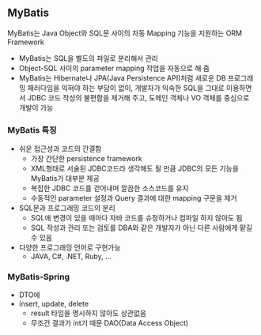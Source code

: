 ## MyBatis

MyBatis는 Java Object와 SQL문 사이의 자동 Mapping 기능을 지원하는 ORM Framework

- MyBatis는 SQL을 별도의 파일로 분리해서 관리
- Object-SQL 사이의 parameter mapping 작업을 자동으로 해 줌
- MyBatis는 Hibernate나 JPA(Java Persistence API)처럼 새로운 DB 프로그래밍 패러다임을 익혀야 하는 부담이 없이, 개발자가 익숙한 SQL을 그대로 이용하면서 JDBC 코드 작성의 불편함을 제거해 주고, 도메인 객체나 VO 객체를 중심으로 개발이 가능

### MyBatis 특징

- 쉬운 접근성과 코드의 간결함
  - 가장 간단한 persistence framework
  - XML형태로 서술된 JDBC코드라 생각해도 될 만큼 JDBC의 모든 기능을 MyBatis가 대부분 제공
  - 복잡한 JDBC 코드를 걷어내며 깔끔한 소스코드를 유지
  - 수동적인 parameter 설정과 Query 결과에 대한 mapping 구문을 제거
- SQL문과 프로그래밍 코드의 분리
  - SQL에 변경이 있을 때마다 자바 코드를 슈정하거나 컴파일 하지 않아도 됨
  - SQL 작성과 관리 또는 검토를 DBA와 같은 개발자가 아닌 다른 사람에게 맡길 수 있음
- 다양한 프로그래밍 언어로 구현가능
  - JAVA, C#, .NET, Ruby, ...

### MyBatis-Spring

- DTO에
- insert, update, delete
  - result 타입을 명시하지 않아도 상관없음
  - 무조건 결과가 int기 때문
    DAO(Data Access Object)
